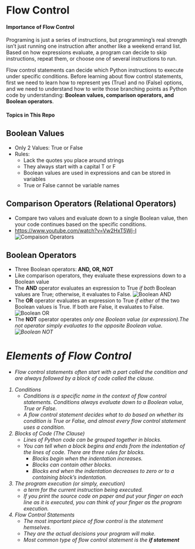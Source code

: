 # Flow Control
#### Importance of Flow Control
Programing is just a series of instructions, but programming’s real strength isn’t just running one instruction after another like a weekend errand list. Based on how expressions evaluate, a program can decide to skip instructions, repeat them, or choose one of several instructions to run.

Flow control statements can decide which Python instructions to execute under specific conditions. Before learning about flow control statements, first we need to learn how to represent yes (True) and no (False) options, and we need to understand how to write those branching points as Python code by understanding: <b>Boolean values, comparison operators, and Boolean operators</b>.

#### Topics in This Repo


## Boolean Values
- Only 2 Values: True or False 
- Rules: 
  - Lack the quotes you place around strings
  - They always start with a capital T or F
  - Boolean values are used in expressions and can be stored in variables
  - True or False cannot be variable names
## Comparison Operators (Relational Operators)
- Compare two values and evaluate down to a single Boolean value, then your code continues based on the specific conditions. 
- https://www.youtube.com/watch?v=Vw2HxT5Wj-I
![Compaison Operators](https://user-images.githubusercontent.com/111991325/227411939-9dcbaa20-2239-41eb-bd2e-c3e39737c4d3.jpg)

## Boolean Operators
- Three Boolean operators: <b> AND, OR, NOT </b> 
- Like comparison operators, they evaluate these expressions down to a Boolean value
- The <b>AND</b> operator evaluates an expression to True <i>if both</i> Boolean values are True; otherwise, it evaluates to False. 
![Boolean AND](https://user-images.githubusercontent.com/111991325/227414639-0fd135a5-afc1-4fa2-98f4-0c06d577bb64.png)
- The <b>OR</b> operator evaluates an expression to True <i>if either</i> of the two Boolean values is True. If both are False, it evaluates to False.
![Boolean OR](https://user-images.githubusercontent.com/111991325/227415533-b84506d5-4317-4abf-b1ce-6577e83d6627.png)
- The <b>NOT</b> operator operates <i>only<i/> one Boolean value (or expression).The not operator simply evaluates to the opposite Boolean value.
![Boolean NOT](https://user-images.githubusercontent.com/111991325/227415811-04311aa3-3ca9-4356-a776-f7cb7d3ec591.png)

# Elements of Flow Control
  - Flow control statements often start with a part called the condition and are always followed by a block of code called the clause.
1. Conditions
    - Conditions is a specific name in the context of flow control statements. Conditions always evaluate down to a Boolean value, True or False.
    - A flow control statement decides what to do based on whether its condition is True or False, and almost every flow control statement uses a condition.
2. Blocks of Code (The Clause)
    - Lines of Python code can be grouped together in blocks. 
    - You can tell when a block begins and ends from the indentation of the lines of code. There are three rules for blocks.
      - Blocks begin when the indentation increases.
      - Blocks can contain other blocks.
      - Blocks end when the indentation decreases to zero or to a containing block’s indentation.
3. The program execution (or simply, execution) 
    - a term for the current instruction being executed. 
    - If you print the source code on paper and put your finger on each line as it is executed, you can think of your finger as the program execution.
4. Flow Control Statements
    - The most important piece of flow control is the statement hemselves.
    - They are the actual decisions your program will make.
    - Most common type of flow control statement is the <b>if statement</b>
  
  
 
